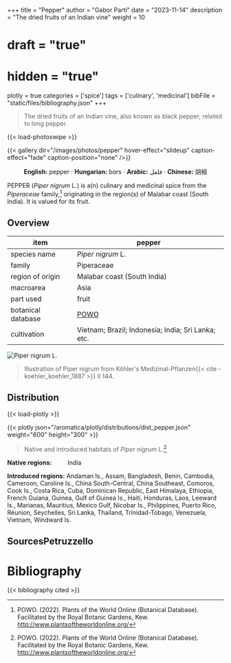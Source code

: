 +++
title = "Pepper"
author = "Gabor Parti"
date = "2023-11-14"
description = "The dried fruits of an Indian vine"
weight = 10
# draft = "true"
# hidden = "true"
plotly = true
categories = ['spice']
tags = ['culinary', 'medicinal']
bibFile = "static/files/bibliography.json"
+++

>The dried fruits of an Indian vine, also known as black pepper, related to long pepper. 

{{< load-photoswipe >}}

{{< gallery dir="/images/photos/pepper" hover-effect="slideup" caption-effect="fade" caption-position="none" />}}

<center>

**English:** pepper · **Hungarian:** bors · **Arabic:** <span class="arabic-text" dir="rtl">فلفل</span> · **Chinese:** <span class="traditional-chinese-text">胡椒</span> 

</center>

PEPPER (*Piper nigrum* L.) is a(n) culinary and medicinal spice from the *Piperaceae* family,[^powo] originating in the region(s) of Malabar coast (South India). It is valued for its fruit.

[^powo]: POWO. (2022). Plants of the World Online (Botanical Database). Facilitated by the Royal Botanic Gardens, Kew. http://www.plantsoftheworldonline.org/

## Overview

|       item       |                       pepper                      |
|------------------|---------------------------------------------------|
|   species name   |                 *Piper nigrum* L.                 |
|      family      |                     Piperaceae                    |
| region of origin |            Malabar coast (South India)            |
|     macroarea    |                        Asia                       |
|     part used    |                       fruit                       |
|botanical database|[POWO](https://powo.science.kew.org/taxon/682369-1)|
|    cultivation   | Vietnam; Brazil; Indonesia; India; Sri Lanka; etc.|

![*Piper nigrum* L.](/images/illustrations/pepper.png?width=40rem "Illustration of Piper nigrum from Köhler's Medizinal-Pflanzen")

>Illustration of Piper nigrum from Köhler's Medizinal-Pflanzen{{< cite -koehler_koehler_1887 >}} II 144.

## Distribution

{{< load-plotly >}}

{{< plotly json="/aromatica/plotly/distributions/dist_pepper.json" weight="600" height="300" >}}

>Native and introduced habitats of *Piper nigrum* L.[^powo]

<p style="text-align:left;">

**Native regions:** &ensp; &ensp; &ensp; India

**Introduced regions:** Andaman Is., Assam, Bangladesh, Benin, Cambodia, Cameroon, Caroline Is., China South-Central, China Southeast, Comoros, Cook Is., Costa Rica, Cuba, Dominican Republic, East Himalaya, Ethiopia, French Guiana, Guinea, Gulf of Guinea Is., Haiti, Honduras, Laos, Leeward Is., Marianas, Mauritius, Mexico Gulf, Nicobar Is., Philippines, Puerto Rico, Réunion, Seychelles, Sri Lanka, Thailand, Trinidad-Tobago, Venezuela, Vietnam, Windward Is.

</p>

## SourcesPetruzzello



# Bibliography

{{< bibliography cited >}}

